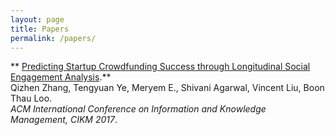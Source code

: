 ```yaml
--- 
layout: page 
title: Papers 
permalink: /papers/ 
--- 
```


** 
[Predicting Startup Crowdfunding Success through Longitudinal Social Engagement Analysis](http://www.cis.upenn.edu/~qizhen/cikm17-zhang.pdf).** 
<br /> Qizhen Zhang, Tengyuan Ye, Meryem E., Shivani Agarwal, Vincent Liu, Boon Thau Loo. 
<br/> *ACM International Conference on Information and Knowledge Management, CIKM 2017*.